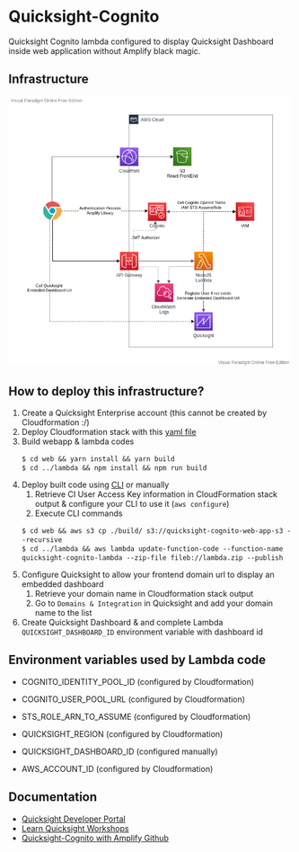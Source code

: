 # Quicksight-Cognito

Quicksight Cognito lambda configured to display Quicksight Dashboard inside web application without Amplify black magic.

## Infrastructure

![Infrastructure](./assets/Quicksight-Cognito.png)

## How to deploy this infrastructure?

1. Create a Quicksight Enterprise account (this cannot be created by Cloudformation :/) 
1. Deploy Cloudformation stack with this [yaml file](./quicksight-cognito-cloudformation.yml)
1. Build webapp & lambda codes
   ```
   $ cd web && yarn install && yarn build
   $ cd ../lambda && npm install && npm run build
   ```
1. Deploy built code using [CLI](https://aws.amazon.com/fr/cli/) or manually
    1. Retrieve CI User Access Key information in CloudFormation stack output & configure your CLI to use it (`aws configure`)
    1. Execute CLI commands
    ```
    $ cd web && aws s3 cp ./build/ s3://quicksight-cognito-web-app-s3 --recursive
    $ cd ../lambda && aws lambda update-function-code --function-name quicksight-cognito-lambda --zip-file fileb://lambda.zip --publish
    ``` 
1. Configure Quicksight to allow your frontend domain url to display an embedded dashboard
    1. Retrieve your domain name in Cloudformation stack output
    1. Go to `Domains & Integration` in Quicksight and add your domain name to the list
1. Create Quicksight Dashboard & and complete Lambda `QUICKSIGHT_DASHBOARD_ID` environment variable with dashboard id 

## Environment variables used by Lambda code

- COGNITO_IDENTITY_POOL_ID (configured by Cloudformation)
- COGNITO_USER_POOL_URL (configured by Cloudformation)

- STS_ROLE_ARN_TO_ASSUME (configured by Cloudformation)

- QUICKSIGHT_REGION (configured by Cloudformation)
- QUICKSIGHT_DASHBOARD_ID (configured manually)

- AWS_ACCOUNT_ID (configured by Cloudformation)

## Documentation

* [Quicksight Developer Portal](https://www.developer.quicksight.aws/)
* [Learn Quicksight Workshops](https://learnquicksight.workshop.aws/en/dashboard-embedding.html)
* [Quicksight-Cognito with Amplify Github](https://github.com/aurbac/amplify-quicksight-dashboard-embedded)
